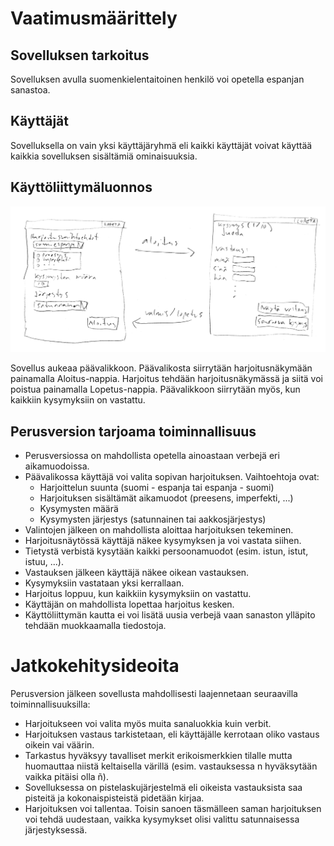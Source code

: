 # Vaatimusmäärittely

## Sovelluksen tarkoitus

Sovelluksen avulla suomenkielentaitoinen henkilö voi opetella espanjan sanastoa.

## Käyttäjät

Sovelluksella on vain yksi käyttäjäryhmä eli kaikki käyttäjät voivat käyttää kaikkia sovelluksen sisältämiä ominaisuuksia.

## Käyttöliittymäluonnos

![Käyttöliittymäluonnos](kayttoliittymaluonnos.png)

Sovellus aukeaa päävalikkoon. Päävalikosta siirrytään harjoitusnäkymään painamalla Aloitus-nappia. Harjoitus tehdään harjoitusnäkymässä ja siitä voi poistua painamalla Lopetus-nappia. Päävalikkoon siirrytään myös, kun kaikkiin kysymyksiin on vastattu.


## Perusversion tarjoama toiminnallisuus

* Perusversiossa on mahdollista opetella ainoastaan verbejä eri aikamuodoissa.
* Päävalikossa käyttäjä voi valita sopivan harjoituksen. Vaihtoehtoja ovat:
	* Harjoittelun suunta (suomi - espanja tai espanja - suomi)
	* Harjoituksen sisältämät aikamuodot (preesens, imperfekti, ...)
	* Kysymysten määrä
	* Kysymysten järjestys (satunnainen tai aakkosjärjestys)
* Valintojen jälkeen on mahdollista aloittaa harjoituksen tekeminen.
* Harjoitusnäytössä käyttäjä näkee kysymyksen ja voi vastata siihen.
* Tietystä verbistä kysytään kaikki persoonamuodot (esim. istun, istut, istuu, ...).
* Vastauksen jälkeen käyttäjä näkee oikean vastauksen.
* Kysymyksiin vastataan yksi kerrallaan.
* Harjoitus loppuu, kun kaikkiin kysymyksiin on vastattu.
* Käyttäjän on mahdollista lopettaa harjoitus kesken.
* Käyttöliittymän kautta ei voi lisätä uusia verbejä vaan sanaston ylläpito tehdään muokkaamalla tiedostoja.

# Jatkokehitysideoita

Perusversion jälkeen sovellusta mahdollisesti laajennetaan seuraavilla toiminnallisuuksilla:
* Harjoitukseen voi valita myös muita sanaluokkia kuin verbit.
* Harjoituksen vastaus tarkistetaan, eli käyttäjälle kerrotaan oliko vastaus oikein vai väärin.
* Tarkastus hyväksyy tavalliset merkit erikoismerkkien tilalle mutta huomauttaa niistä keltaisella värillä (esim. vastauksessa n hyväksytään vaikka pitäisi olla ñ).
* Sovelluksessa on pistelaskujärjestelmä eli oikeista vastauksista saa pisteitä ja kokonaispisteistä pidetään kirjaa.
* Harjoituksen voi tallentaa. Toisin sanoen täsmälleen saman harjoituksen voi tehdä uudestaan, vaikka kysymykset olisi valittu satunnaisessa järjestyksessä.





